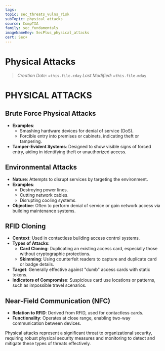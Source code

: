 ```yaml
---
tags: 
topic: sec_threats_vulns_risk
subTopic: physical_attacks
source: CompTIA
family: sec_fundamentals
imageNameKey: SecPlus_physical_attacks
cert: Sec+
---
```

# Physical Attacks
> *Creation Date:* `=this.file.cday`
> *Last Modified:* `=this.file.mday`

# PHYSICAL ATTACKS

## Brute Force Physical Attacks
- **Examples**:
  - Smashing hardware devices for denial of service (DoS).
  - Forcible entry into premises or cabinets, indicating theft or tampering.
- **Tamper-Evident Systems**: Designed to show visible signs of forced entry, aiding in identifying theft or unauthorized access.

## Environmental Attacks
- **Nature**: Attempts to disrupt services by targeting the environment.
- **Examples**:
  - Destroying power lines.
  - Cutting network cables.
  - Disrupting cooling systems.
- **Objective**: Often to perform denial of service or gain network access via building maintenance systems.

## RFID Cloning
- **Context**: Used in contactless building access control systems.
- **Types of Attacks**:
  - **Card Cloning**: Duplicating an existing access card, especially those without cryptographic protections.
  - **Skimming**: Using counterfeit readers to capture and duplicate card or badge details.
- **Target**: Generally effective against "dumb" access cards with static tokens.
- **Indicators of Compromise**: Suspicious card use locations or patterns, such as impossible travel scenarios.

## Near-Field Communication (NFC)
- **Relation to RFID**: Derived from RFID, used for contactless cards.
- **Functionality**: Operates at close range, enabling two-way communication between devices.

Physical attacks represent a significant threat to organizational security, requiring robust physical security measures and monitoring to detect and mitigate these types of threats effectively.
